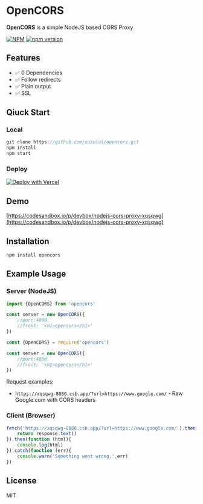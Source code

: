 # OpenCORS

**OpenCORS** is a simple NodeJS based CORS Proxy

[![NPM](https://nodei.co/npm/opencors.png?mini=true)](https://www.npmjs.com/package/opencors)
[![npm version](https://badge.fury.io/js/opencors.svg)](https://www.npmjs.com/package/opencors)

## Features

* ✅ 0 Dependencies
* ✅ Follow redirects
* ✅ Plain output
* ✅ SSL

## Qiuck Start

### Local

```javascript
git clone https://github.com/nuzulul/opencors.git
npm install
npm start
```

### Deploy

[![Deploy with Vercel](https://vercel.com/button)](https://vercel.com/new/clone?repository-url=https%3A%2F%2Fgithub.com%2Fnuzulul%2Fopencors&project-name=corsproxy&repository-name=corsproxy)

## Demo

[https://codesandbox.io/p/devbox/nodejs-cors-proxy-xqsqwg](https://codesandbox.io/p/devbox/nodejs-cors-proxy-xqsqwg)

## Installation

```javascript
npm install opencors
```

## Example Usage

### Server (NodeJS)

```javascript
import {OpenCORS} from 'opencors'

const server = new OpenCORS({
	//port:4000,
	//front: '<h1>opencors</h1>'
})
```
```javascript
const {OpenCORS} = require('opencors')

const server = new OpenCORS({
	//port:4000,
	//front: '<h1>opencors</h1>'
})
```
Request examples:

* `https://xqsqwg-8080.csb.app/?url=https://www.google.com/` - Raw Google.com with CORS headers

### Client (Browser)

```javascript
fetch('https://xqsqwg-8080.csb.app/?url=https://www.google.com/').then(function (response){
	return response.text()
}).then(function (html){
	console.log(html)
}).catch(function (err){
	console.warn('Something went wrong.',err)
})
```

## License

MIT